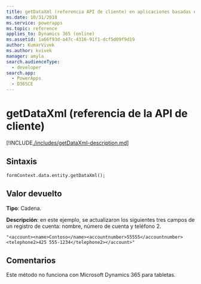 ```yaml
---
title: getDataXml (referencia API de cliente) en aplicaciones basadas en modelos | Microsoft Docs
ms.date: 10/31/2018
ms.service: powerapps
ms.topic: reference
applies_to: Dynamics 365 (online)
ms.assetid: 1a66f93d-a47c-4316-91f1-dcf5d09f9d19
author: KumarVivek
ms.author: kvivek
manager: amyla
search.audienceType:
  - developer
search.app:
  - PowerApps
  - D365CE
---
```

# <a name="getdataxml-client-api-reference"></a>getDataXml (referencia de la API de cliente)



[!INCLUDE[./includes/getDataXml-description.md](./includes/getDataXml-description.md)]

## <a name="syntax"></a>Sintaxis

`formContext.data.entity.getDataXml();`

## <a name="return-value"></a>Valor devuelto

**Tipo**: Cadena.

**Descripción**: en este ejemplo, se actualizaron los siguientes tres campos de un registro de cuenta: nombre, número de cuenta y teléfono 2.

```"<account><name>Contoso</name><accountnumber>55555</accountnumber><telephone2>425 555-1234</telephone2></account>"```

## <a name="remarks"></a>Comentarios

Este método no funciona con Microsoft Dynamics 365 para tabletas.



